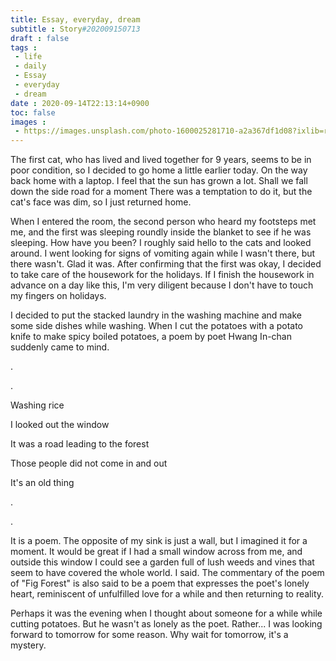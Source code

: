```yaml
---
title: Essay, everyday, dream
subtitle : Story#202009150713
draft : false
tags :
 - life
 - daily
 - Essay
 - everyday
 - dream
date : 2020-09-14T22:13:14+0900
toc: false
images : 
 - https://images.unsplash.com/photo-1600025281710-a2a367df1d08?ixlib=rb-1.2.1&q=80&fm=jpg&crop=entropy&cs=tinysrgb&w=1080&fit=max&ixid=eyJhcHBfaWQiOjE1NTU0OX0
---
```


The first cat, who has lived and lived together for 9 years, seems to be in poor condition, so I decided to go home a little earlier today. On the way back home with a laptop. I feel that the sun has grown a lot. Shall we fall down the side road for a moment There was a temptation to do it, but the cat's face was dim, so I just returned home.  

When I entered the room, the second person who heard my footsteps met me, and the first was sleeping roundly inside the blanket to see if he was sleeping. How have you been? I roughly said hello to the cats and looked around. I went looking for signs of vomiting again while I wasn't there, but there wasn't. Glad it was. After confirming that the first was okay, I decided to take care of the housework for the holidays. If I finish the housework in advance on a day like this, I'm very diligent because I don't have to touch my fingers on holidays.  

I decided to put the stacked laundry in the washing machine and make some side dishes while washing. When I cut the potatoes with a potato knife to make spicy boiled potatoes, a poem by poet Hwang In-chan suddenly came to mind.  

.  

.  

Washing rice  

I looked out the window  

It was a road leading to the forest  

Those people did not come in and out  

It's an old thing  

.  

.  

It is a poem. The opposite of my sink is just a wall, but I imagined it for a moment. It would be great if I had a small window across from me, and outside this window I could see a garden full of lush weeds and vines that seem to have covered the whole world. I said. The commentary of the poem of "Fig Forest" is also said to be a poem that expresses the poet's lonely heart, reminiscent of unfulfilled love for a while and then returning to reality.  

Perhaps it was the evening when I thought about someone for a while while cutting potatoes. But he wasn't as lonely as the poet. Rather... I was looking forward to tomorrow for some reason. Why wait for tomorrow, it's a mystery.  

